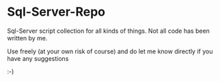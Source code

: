 Sql-Server-Repo
===============

Sql-Server script collection for all kinds of things. Not all code has been written by me.

Use freely (at your own risk of course) and do let me know directly if you have any suggestions

:-)
